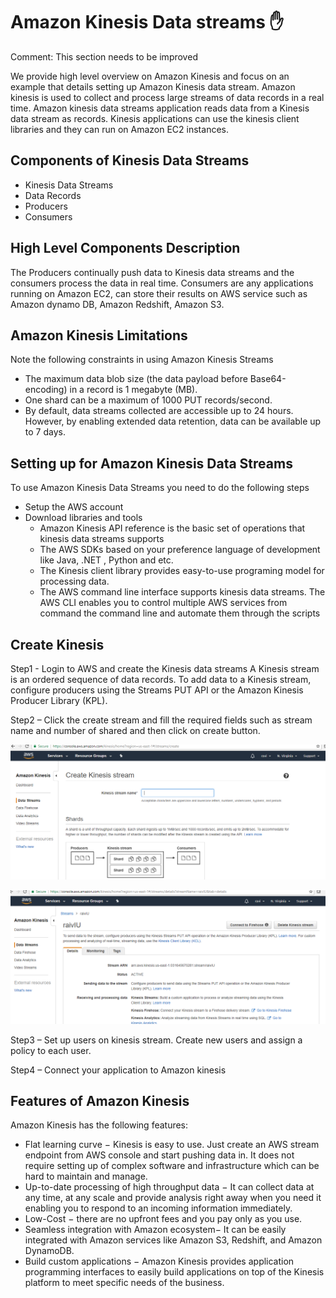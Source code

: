 # Amazon Kinesis Data streams :hand:

Comment: This section needs to be improved

We provide high level overview on Amazon Kinesis and focus on an example that details setting up Amazon Kinesis data stream.
Amazon kinesis is used to collect and process large streams of data records in a real time. Amazon kinesis data streams application reads data from a Kinesis data stream as records. Kinesis applications can use the kinesis client libraries and they can run on Amazon EC2 instances.

## Components of Kinesis Data Streams

- Kinesis Data Streams
- Data Records
- Producers
- Consumers

## High Level Components Description

The Producers continually push data to Kinesis data streams and the consumers process the data in real time. Consumers are any applications running on Amazon EC2, can store their results on AWS service such as Amazon dynamo DB, Amazon Redshift, Amazon S3.

## Amazon Kinesis Limitations

Note the following constraints in using Amazon Kinesis Streams 
- The maximum  data blob size  (the data payload before Base64-encoding) in a record is 1 megabyte (MB).
- One shard can be a maximum of 1000 PUT records/second.
- By default, data streams collected are accessible up to 24 hours. However, by enabling extended data retention, data can be available up to 7 days. 

## Setting up for Amazon Kinesis Data Streams

To use Amazon Kinesis Data Streams you need to do the following steps

- Setup the AWS account
- Download libraries and tools
  - Amazon Kinesis API reference is the basic set of operations that kinesis data streams supports
  - The AWS SDKs based on your preference language of development like Java, .NET , Python and etc.
  - The Kinesis client library provides easy-to-use programing model for processing data.
  - The AWS command line interface supports kinesis data streams. The AWS CLI enables you to control multiple AWS services from command the command line and automate them through the scripts

## Create Kinesis

Step1 - Login to AWS and create the Kinesis data streams
A Kinesis stream is an ordered sequence of data records. To add data to a Kinesis stream, configure producers using the Streams PUT API or the Amazon Kinesis Producer Library (KPL).

Step2 – Click the create stream and fill the required fields such as stream name and number of shared and then click on create button.
 

![AWS CreateKenesisStream](images/CreateKinesisStream.png?raw=true)

![AWS DataStreamDetails](images/DataStreamDetails.png?raw=true)
 

Step3 – Set up users on kinesis stream. Create new users and assign a policy to each user.

Step4 – Connect your application to Amazon kinesis

## Features of Amazon Kinesis

Amazon Kinesis has the following features:

* Flat learning curve − Kinesis is easy to use. Just create an AWS stream endpoint from AWS console and start pushing data in. It does not require setting up of complex software and infrastructure which can be hard to maintain and manage.
* Up-to-date processing of high throughput data − It can collect data at any time, at any scale and provide analysis right away when you need it enabling you to respond to an incoming information immediately.
* Low-Cost − there are no upfront fees and you pay only as you use.
* Seamless integration with Amazon ecosystem− It can be easily integrated with Amazon services like Amazon S3, Redshift, and Amazon DynamoDB.
* Build custom applications − Amazon Kinesis provides application programming interfaces to easily build applications on top of the Kinesis platform to meet specific needs of the business.
